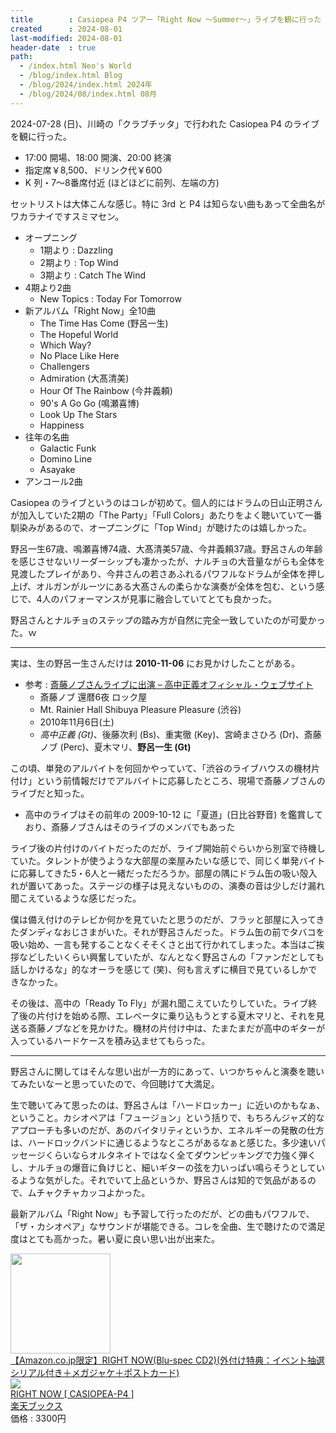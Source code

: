 ```yaml
---
title        : Casiopea P4 ツアー「Right Now ～Summer～」ライブを観に行った
created      : 2024-08-01
last-modified: 2024-08-01
header-date  : true
path:
  - /index.html Neo's World
  - /blog/index.html Blog
  - /blog/2024/index.html 2024年
  - /blog/2024/08/index.html 08月
---
```


2024-07-28 (日)、川崎の「クラブチッタ」で行われた Casiopea P4 のライブを観に行った。

- 17:00 開場、18:00 開演、20:00 終演
- 指定席￥8,500、ドリンク代￥600
- K 列・7～8番席付近 (ほどほどに前列、左端の方)

セットリストは大体こんな感じ。特に 3rd と P4 は知らない曲もあって全曲名がワカラナイですスミマセン。

- オープニング
  - 1期より : Dazzling
  - 2期より : Top Wind
  - 3期より : Catch The Wind
- 4期より2曲
  - New Topics : Today For Tomorrow
- 新アルバム「Right Now」全10曲
  - The Time Has Come (野呂一生)
  - The Hopeful World
  - Which Way?
  - No Place Like Here
  - Challengers
  - Admiration (大髙清美)
  - Hour Of The Rainbow (今井義頼)
  - 90's A Go Go (鳴瀬喜博)
  - Look Up The Stars
  - Happiness
- 往年の名曲
  - Galactic Funk
  - Domino Line
  - Asayake
- アンコール2曲

Casiopea のライブというのはコレが初めて。個人的にはドラムの日山正明さんが加入していた2期の「The Party」「Full Colors」あたりをよく聴いていて一番馴染みがあるので、オープニングに「Top Wind」が聴けたのは嬉しかった。

野呂一生67歳、鳴瀬喜博74歳、大髙清美57歳、今井義頼37歳。野呂さんの年齢を感じさせないリーダーシップも凄かったが、ナルチョの大音量ながらも全体を見渡したプレイがあり、今井さんの若さあふれるパワフルなドラムが全体を押し上げ、オルガンがルーツにある大髙さんの柔らかな演奏が全体を包む、という感じで、4人のパフォーマンスが見事に融合していてとても良かった。

野呂さんとナルチョのステップの踏み方が自然に完全一致していたのが可愛かった。ｗ

---

実は、生の野呂一生さんだけは **2010-11-06** にお見かけしたことがある。

- 参考 : [斎藤ノブさんライブに出演 – 高中正義オフィシャル・ウェブサイト](https://takanaka.com/2010/11/06/%E6%96%8E%E8%97%A4%E3%83%8E%E3%83%96%E3%81%95%E3%82%93%E3%83%A9%E3%82%A4%E3%83%96%E3%81%AB%E5%87%BA%E6%BC%94/)
  - 斎藤ノブ 還暦6夜 ロック屋
  - Mt. Rainier Hall Shibuya Pleasure Pleasure (渋谷)
  - 2010年11月6日(土)
  - *高中正義 (Gt)*、後藤次利 (Bs)、重実徹 (Key)、宮崎まさひろ (Dr)、斎藤ノブ (Perc)、夏木マリ、**野呂一生 (Gt)**

この頃、単発のアルバイトを何回かやっていて、「渋谷のライブハウスの機材片付け」という前情報だけでアルバイトに応募したところ、現場で斎藤ノブさんのライブだと知った。

- 高中のライブはその前年の 2009-10-12 に「夏道」(日比谷野音) を鑑賞しており、斎藤ノブさんはそのライブのメンバでもあった

ライブ後の片付けのバイトだったのだが、ライブ開始前ぐらいから別室で待機していた。タレントが使うような大部屋の楽屋みたいな感じで、同じく単発バイトに応募してきた5・6人と一緒だっただろうか。部屋の隅にドラム缶の吸い殻入れが置いてあった。ステージの様子は見えないものの、演奏の音は少しだけ漏れ聞こえているような感じだった。

僕は備え付けのテレビか何かを見ていたと思うのだが、フラッと部屋に入ってきたダンディなおじさまがいた。それが野呂さんだった。ドラム缶の前でタバコを吸い始め、一言も発することなくそそくさと出て行かれてしまった。本当はご挨拶などしたいくらい興奮していたが、なんとなく野呂さんの「ファンだとしても話しかけるな」的なオーラを感じて (笑)、何も言えずに横目で見ているしかできなかった。

その後は、高中の「Ready To Fly」が漏れ聞こえていたりしていた。ライブ終了後の片付けを始める際、エレベータに乗り込もうとする夏木マリと、それを見送る斎藤ノブなどを見かけた。機材の片付け中は、たまたまだが高中のギターが入っているハードケースを積み込ませてもらった。

---

野呂さんに関してはそんな思い出が一方的にあって、いつかちゃんと演奏を聴いてみたいなーと思っていたので、今回聴けて大満足。

生で聴いてみて思ったのは、野呂さんは「ハードロッカー」に近いのかもなぁ、ということ。カシオペアは「フュージョン」という括りで、もちろんジャズ的なアプローチも多いのだが、あのバイタリティというか、エネルギーの発散の仕方は、ハードロックバンドに通じるようなところがあるなぁと感じた。多少速いパッセージくらいならオルタネイトではなく全てダウンピッキングで力強く弾くし、ナルチョの爆音に負けじと、細いギターの弦を力いっぱい鳴らそうとしているような気がした。それでいて上品というか、野呂さんは知的で気品があるので、ムチャクチャカッコよかった。

最新アルバム「Right Now」も予習して行ったのだが、どの曲もパワフルで、「ザ・カシオペア」なサウンドが堪能できる。コレを全曲、生で聴けたので満足度はとても高かった。暑い夏に良い思い出が出来た。

<div class="ad-amazon">
  <div class="ad-amazon-image">
    <a href="https://www.amazon.co.jp/dp/B0D1X1HP1P?tag=neos21-22&amp;linkCode=osi&amp;th=1&amp;psc=1">
      <img src="https://m.media-amazon.com/images/I/51Fw4v9INyL._SL160_.jpg" width="160" height="160">
    </a>
  </div>
  <div class="ad-amazon-info">
    <div class="ad-amazon-title">
      <a href="https://www.amazon.co.jp/dp/B0D1X1HP1P?tag=neos21-22&amp;linkCode=osi&amp;th=1&amp;psc=1">【Amazon.co.jp限定】RIGHT NOW(Blu-spec CD2)(外付け特典：イベント抽選シリアル付き＋メガジャケ＋ポストカード)</a>
    </div>
  </div>
</div>

<div class="ad-rakuten">
  <div class="ad-rakuten-image">
    <a href="https://hb.afl.rakuten.co.jp/hgc/g00q0722.waxyc9ff.g00q0722.waxyd017/?pc=https%3A%2F%2Fitem.rakuten.co.jp%2Fbook%2F17858607%2F&amp;m=http%3A%2F%2Fm.rakuten.co.jp%2Fbook%2Fi%2F21263260%2F&amp;rafcid=wsc_i_is_1051972513434300252">
      <img src="https://thumbnail.image.rakuten.co.jp/@0_mall/book/cabinet/3282/4582137893282.jpg?_ex=128x128">
    </a>
  </div>
  <div class="ad-rakuten-info">
    <div class="ad-rakuten-title">
      <a href="https://hb.afl.rakuten.co.jp/hgc/g00q0722.waxyc9ff.g00q0722.waxyd017/?pc=https%3A%2F%2Fitem.rakuten.co.jp%2Fbook%2F17858607%2F&amp;m=http%3A%2F%2Fm.rakuten.co.jp%2Fbook%2Fi%2F21263260%2F&amp;rafcid=wsc_i_is_1051972513434300252">RIGHT NOW [ CASIOPEA-P4 ]</a>
    </div>
    <div class="ad-rakuten-shop">
      <a href="https://hb.afl.rakuten.co.jp/hgc/g00q0722.waxyc9ff.g00q0722.waxyd017/?pc=https%3A%2F%2Fwww.rakuten.co.jp%2Fbook%2F&amp;m=http%3A%2F%2Fm.rakuten.co.jp%2Fbook%2F&amp;rafcid=wsc_i_is_1051972513434300252">楽天ブックス</a>
    </div>
    <div class="ad-rakuten-price">価格 : 3300円</div>
  </div>
</div>
